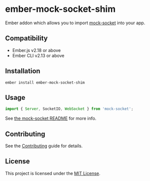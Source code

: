 # ember-mock-socket-shim

Ember addon which allows you to import [mock-socket](https://github.com/thoov/mock-socket) into your app.

## Compatibility

- Ember.js v2.18 or above
- Ember CLI v2.13 or above

## Installation

```
ember install ember-mock-socket-shim
```

## Usage

```js
import { Server, SocketIO, WebSocket } from 'mock-socket';
```

See [the mock-socket README](https://github.com/thoov/mock-socket/blob/master/README.md) for more info.

## Contributing

See the [Contributing](CONTRIBUTING.md) guide for details.

## License

This project is licensed under the [MIT License](LICENSE.md).
